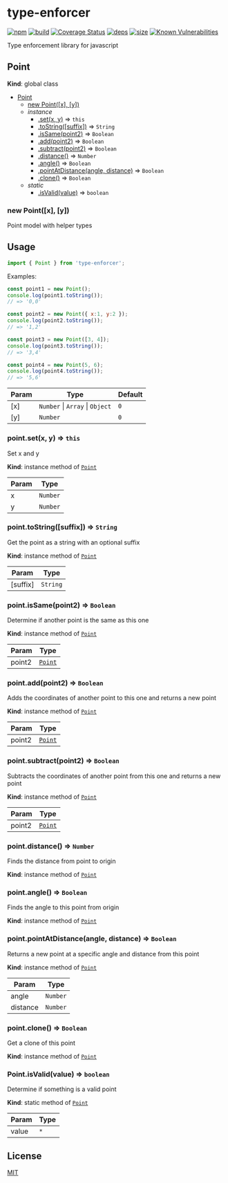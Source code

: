 # type-enforcer
[![npm][npm]][npm-url]
[![build][build]][build-url]
[![Coverage Status](https://coveralls.io/repos/github/DarrenPaulWright/type-enforcer/badge.svg?branch=master)](https://coveralls.io/github/DarrenPaulWright/type-enforcer?branch=master)
[![deps][deps]][deps-url]
[![size][size]][size-url]
[![Known Vulnerabilities](https://snyk.io/test/github/DarrenPaulWright/type-enforcer/badge.svg?targetFile=package.json)](https://snyk.io/test/github/DarrenPaulWright/type-enforcer?targetFile=package.json)

Type enforcement library for javascript

<a name="Point"></a>

## Point
**Kind**: global class  

* [Point](#Point)
    * [new Point([x], [y])](#new_Point_new)
    * _instance_
        * [.set(x, y)](#Point+set) ⇒ <code>this</code>
        * [.toString([suffix])](#Point+toString) ⇒ <code>String</code>
        * [.isSame(point2)](#Point+isSame) ⇒ <code>Boolean</code>
        * [.add(point2)](#Point+add) ⇒ <code>Boolean</code>
        * [.subtract(point2)](#Point+subtract) ⇒ <code>Boolean</code>
        * [.distance()](#Point+distance) ⇒ <code>Number</code>
        * [.angle()](#Point+angle) ⇒ <code>Boolean</code>
        * [.pointAtDistance(angle, distance)](#Point+pointAtDistance) ⇒ <code>Boolean</code>
        * [.clone()](#Point+clone) ⇒ <code>Boolean</code>
    * _static_
        * [.isValid(value)](#Point.isValid) ⇒ <code>boolean</code>

<a name="new_Point_new"></a>

### new Point([x], [y])
Point model with helper types

## Usage
``` javascript
import { Point } from 'type-enforcer';
```

Examples:
``` javascript
const point1 = new Point();
console.log(point1.toString());
// => '0,0'

const point2 = new Point({ x:1, y:2 });
console.log(point2.toString());
// => '1,2'

const point3 = new Point([3, 4]);
console.log(point3.toString());
// => '3,4'

const point4 = new Point(5, 6);
console.log(point4.toString());
// => '5,6'
```


| Param | Type | Default |
| --- | --- | --- |
| [x] | <code>Number</code> \| <code>Array</code> \| <code>Object</code> | <code>0</code> | 
| [y] | <code>Number</code> | <code>0</code> | 

<a name="Point+set"></a>

### point.set(x, y) ⇒ <code>this</code>
Set x and y

**Kind**: instance method of [<code>Point</code>](#Point)  

| Param | Type |
| --- | --- |
| x | <code>Number</code> | 
| y | <code>Number</code> | 

<a name="Point+toString"></a>

### point.toString([suffix]) ⇒ <code>String</code>
Get the point as a string with an optional suffix

**Kind**: instance method of [<code>Point</code>](#Point)  

| Param | Type |
| --- | --- |
| [suffix] | <code>String</code> | 

<a name="Point+isSame"></a>

### point.isSame(point2) ⇒ <code>Boolean</code>
Determine if another point is the same as this one

**Kind**: instance method of [<code>Point</code>](#Point)  

| Param | Type |
| --- | --- |
| point2 | [<code>Point</code>](#Point) | 

<a name="Point+add"></a>

### point.add(point2) ⇒ <code>Boolean</code>
Adds the coordinates of another point to this one and returns a new point

**Kind**: instance method of [<code>Point</code>](#Point)  

| Param | Type |
| --- | --- |
| point2 | [<code>Point</code>](#Point) | 

<a name="Point+subtract"></a>

### point.subtract(point2) ⇒ <code>Boolean</code>
Subtracts the coordinates of another point from this one and returns a new point

**Kind**: instance method of [<code>Point</code>](#Point)  

| Param | Type |
| --- | --- |
| point2 | [<code>Point</code>](#Point) | 

<a name="Point+distance"></a>

### point.distance() ⇒ <code>Number</code>
Finds the distance from point to origin

**Kind**: instance method of [<code>Point</code>](#Point)  
<a name="Point+angle"></a>

### point.angle() ⇒ <code>Boolean</code>
Finds the angle to this point from origin

**Kind**: instance method of [<code>Point</code>](#Point)  
<a name="Point+pointAtDistance"></a>

### point.pointAtDistance(angle, distance) ⇒ <code>Boolean</code>
Returns a new point at a specific angle and distance from this point

**Kind**: instance method of [<code>Point</code>](#Point)  

| Param | Type |
| --- | --- |
| angle | <code>Number</code> | 
| distance | <code>Number</code> | 

<a name="Point+clone"></a>

### point.clone() ⇒ <code>Boolean</code>
Get a clone of this point

**Kind**: instance method of [<code>Point</code>](#Point)  
<a name="Point.isValid"></a>

### Point.isValid(value) ⇒ <code>boolean</code>
Determine if something is a valid point

**Kind**: static method of [<code>Point</code>](#Point)  

| Param | Type |
| --- | --- |
| value | <code>\*</code> | 


## License

[MIT](LICENSE.md)

[npm]: https://img.shields.io/npm/v/type-enforcer.svg
[npm-url]: https://npmjs.com/package/type-enforcer
[build]: https://travis-ci.org/DarrenPaulWright/type-enforcer.svg?branch=master
[build-url]: https://travis-ci.org/DarrenPaulWright/type-enforcer
[deps]: https://david-dm.org/darrenpaulwright/type-enforcer.svg
[deps-url]: https://david-dm.org/darrenpaulwright/type-enforcer
[size]: https://packagephobia.now.sh/badge?p=type-enforcer
[size-url]: https://packagephobia.now.sh/result?p=type-enforcer
